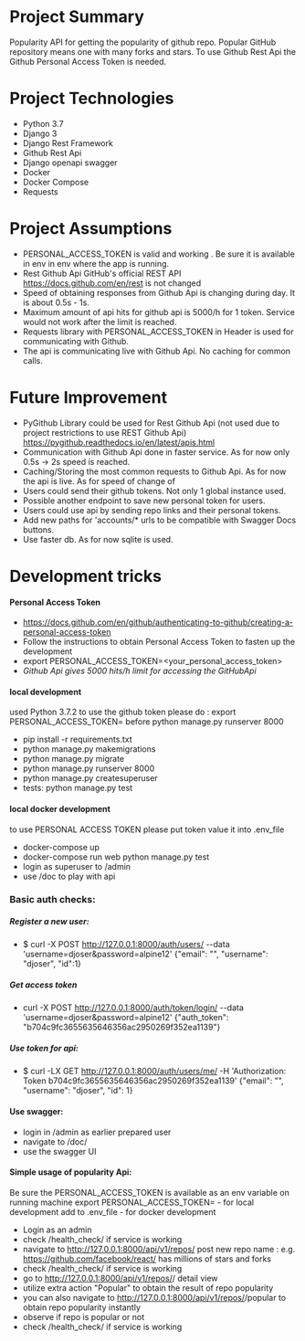# Project Summary
Popularity API for getting the popularity of github repo.
Popular GitHub repository means one with many forks and stars.
To use Github Rest Api the Github Personal Access Token is needed.

# Project Technologies
+ Python 3.7
+ Django 3
+ Django Rest Framework
+ Github Rest Api
+ Django openapi swagger
+ Docker
+ Docker Compose
+ Requests

# Project Assumptions
+ PERSONAL_ACCESS_TOKEN is valid and working . Be sure it is available in env in env where the app is running.
+ Rest Github Api GitHub's official REST API https://docs.github.com/en/rest is not changed
+ Speed of obtaining responses from Github Api is changing during day. It is about 0.5s - 1s.
+ Maximum amount of api hits for github api  is 5000/h for 1 token. Service would not work after the limit is reached.
+ Requests library with PERSONAL_ACCESS_TOKEN in Header is used for communicating with Github.
+ The api is communicating live with Github Api. No caching for common calls.

# Future Improvement
+ PyGithub Library could be used for Rest Github Api (not used due to project restrictions to use REST Github Api)
https://pygithub.readthedocs.io/en/latest/apis.html
+ Communication with Github Api done in faster service. As for now only 0.5s -> 2s speed is reached.
+ Caching/Storing the most common requests to Github Api. As for now the api is live. As for speed of change of
+ Users could send their github tokens. Not only 1 global instance used.
+ Possible another endpoint to save new personal token for users.
+ Users could use api by sending repo links and their personal tokens.
+ Add new paths for 'accounts/* urls to be compatible with Swagger Docs buttons.
+ Use faster db. As for now sqlite is used.

# Development tricks

#### Personal Access Token
+ https://docs.github.com/en/github/authenticating-to-github/creating-a-personal-access-token
+ Follow the instructions to obtain Personal Access Token to fasten up the development
+ export PERSONAL_ACCESS_TOKEN=<your_personal_access_token>
+ *Github Api gives 5000 hits/h limit for accessing the GitHubApi*


#### local development
used Python 3.7.2
to use the github token please do : export PERSONAL_ACCESS_TOKEN=<your token> before python manage.py runserver 8000

+ pip install -r requirements.txt
+ python manage.py makemigrations
+ python manage.py migrate
+ python manage.py runserver 8000
+ python manage.py createsuperuser
+ tests: python manage.py test


#### local docker development
to use PERSONAL ACCESS TOKEN please put token value it into .env_file
+ docker-compose up
+ docker-compose run web python manage.py test
+ login as superuser to /admin
+ use /doc to play with api



### Basic auth checks:
##### Register a new user:
+ $ curl -X POST http://127.0.0.1:8000/auth/users/ --data 'username=djoser&password=alpine12'
{"email": "", "username": "djoser", "id":1}
##### Get access token
+ curl -X POST http://127.0.0.1:8000/auth/token/login/ --data 'username=djoser&password=alpine12'
{"auth_token": "b704c9fc3655635646356ac2950269f352ea1139"}
##### Use token for api:
+ $ curl -LX GET http://127.0.0.1:8000/auth/users/me/ -H 'Authorization: Token b704c9fc3655635646356ac2950269f352ea1139'
{"email": "", "username": "djoser", "id": 1}

#### Use swagger:
+ login in /admin as earlier prepared user
+ navigate to /doc/
+ use the swagger UI

#### Simple usage of popularity Api:
Be sure the PERSONAL_ACCESS_TOKEN is available as an env variable on running machine
export PERSONAL_ACCESS_TOKEN=<your token>  - for local development
add <your token>  to .env_file             - for docker development
+ Login as an admin
+ check /health_check/ if service is working
+ navigate to http://127.0.0.1:8000/api/v1/repos/ post new repo name :
e.g. https://github.com/facebook/react/ has millions of stars and forks
+ check /health_check/ if service is working
+ go to http://127.0.0.1:8000/api/v1/repos/<id>/  detail view
+ utilize extra action "Popular" to obtain the result of repo popularity
+ you can also navigate to http://127.0.0.1:8000/api/v1/repos/<id>/popular to obtain repo popularity instantly
+ observe if repo is popular or not
+ check /health_check/ if service is working






